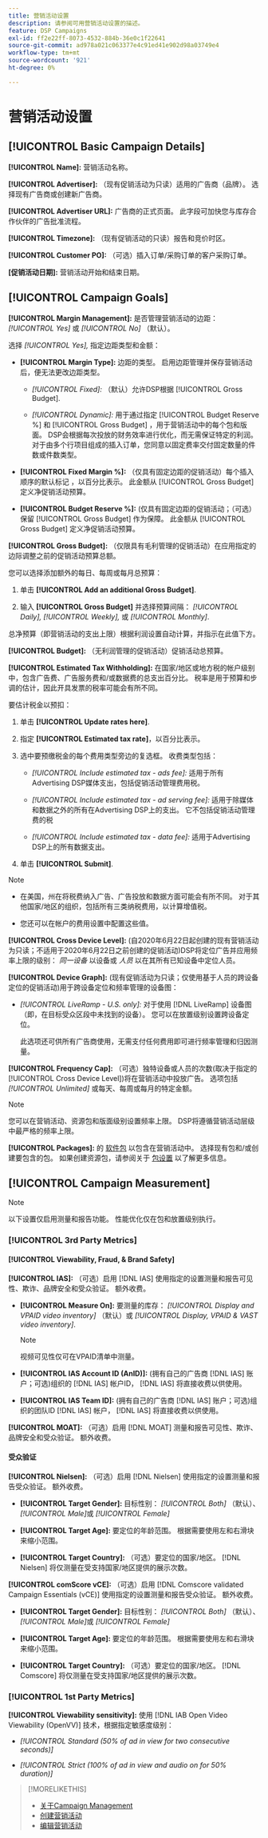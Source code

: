 ```yaml
---
title: 营销活动设置
description: 请参阅可用营销活动设置的描述。
feature: DSP Campaigns
exl-id: ff2e22ff-8073-4532-884b-36e0c1f22641
source-git-commit: ad978a021c063377e4c91ed41e902d98a03749e4
workflow-type: tm+mt
source-wordcount: '921'
ht-degree: 0%

---
```


# 营销活动设置

## [!UICONTROL Basic Campaign Details]

**[!UICONTROL Name]:** 营销活动名称。

**[!UICONTROL Advertiser]:** （现有促销活动为只读）适用的广告商（品牌）。 选择现有广告商或创建新广告商。

**[!UICONTROL Advertiser URL]:** 广告商的正式页面。 此字段可加快您与库存合作伙伴的广告批准流程。

**[!UICONTROL Timezone]:** （现有促销活动的只读）报告和竞价时区。

**[!UICONTROL Customer PO]:** （可选）插入订单/采购订单的客户采购订单。

**[促销活动日期]:** 营销活动开始和结束日期。

## [!UICONTROL Campaign Goals]

**[!UICONTROL Margin Management]:** 是否管理营销活动的边距： *[!UICONTROL Yes]* 或 *[!UICONTROL No]* （默认）。

选择 *[!UICONTROL Yes],* 指定边距类型和金额：

* **[!UICONTROL Margin Type]:** 边距的类型。 启用边距管理并保存营销活动后，便无法更改边距类型。

   * *[!UICONTROL Fixed]:* （默认）允许DSP根据 [!UICONTROL Gross Budget].

   * *[!UICONTROL Dynamic]:* 用于通过指定 [!UICONTROL Budget Reserve %] 和 [!UICONTROL Gross Budget] ，用于营销活动中的每个包和版面。 DSP会根据每次投放的财务效率进行优化，而无需保证特定的利润。 对于由多个行项目组成的插入订单，您同意以固定费率交付固定数量的件数或件数类型。

* **[!UICONTROL Fixed Margin %]:** （仅具有固定边距的促销活动）每个插入顺序的默认标记 <!-- impression? -->，以百分比表示。 此金额从 [!UICONTROL Gross Budget] 定义净促销活动预算。

* **[!UICONTROL Budget Reserve %]:** (仅具有固定边距的促销活动；（可选）保留 [!UICONTROL Gross Budget] 作为保障。 此金额从 [!UICONTROL Gross Budget] 定义净促销活动预算。

**[!UICONTROL Gross Budget]:** （仅限具有毛利管理的促销活动）在应用指定的边际调整之前的促销活动预算总额。

您可以选择添加额外的每日、每周或每月总预算：

1. 单击 **[!UICONTROL Add an additional Gross Budget]**.

1. 输入 **[!UICONTROL Gross Budget]** 并选择预算间隔： *[!UICONTROL Daily],* *[!UICONTROL Weekly],* 或 *[!UICONTROL Monthly]*.

总净预算（即营销活动的支出上限）根据利润设置自动计算，并指示在此值下方。

**[!UICONTROL Budget]:** （无利润管理的促销活动）促销活动总预算。

**[!UICONTROL Estimated Tax Withholding]:** 在国家/地区或地方税的帐户级别中，包含广告费、广告服务费和/或数据费的总支出百分比。 税率是用于预算和步调的估计，因此开具发票的税率可能会有所不同。

要估计税金以预扣：

1. 单击 **[!UICONTROL Update rates here]**.

1. 指定 **[!UICONTROL Estimated tax rate]**，以百分比表示。

1. 选中要预缴税金的每个费用类型旁边的复选框。 收费类型包括：

   * *[!UICONTROL Include estimated tax - ads fee]:* 适用于所有Advertising DSP媒体支出，包括促销活动管理费用税。

   * *[!UICONTROL Include estimated tax - ad serving fee]:* 适用于除媒体和数据之外的所有在Advertising DSP上的支出。 它不包括促销活动管理费的税

   * *[!UICONTROL Include estimated tax - data fee]:* 适用于Advertising DSP上的所有数据支出。

1. 单击 **[!UICONTROL Submit]**.

>[!NOTE]
>
>* 在美国，州在将税费纳入广告、广告投放和数据方面可能会有所不同。 对于其他国家/地区的组织，包括所有三类纳税费用，以计算增值税。
>
>* 您还可以在帐户的费用设置中配置这些值。<!--[fee settings](/help/dsp/admin/tax-withholdings.md). -->


**[!UICONTROL Cross Device Level]:** (自2020年6月22日起创建的现有营销活动为只读；不适用于2020年6月22日之前创建的促销活动)DSP将定位广告并应用频率上限的级别： *同一设备* 以设备或 *人员* 以在其所有已知设备中定位人员。

**[!UICONTROL Device Graph]:** (现有促销活动为只读；仅使用基于人员的跨设备定位的促销活动)用于跨设备定位和频率管理的设备图：

* *[!UICONTROL LiveRamp - U.S. only]:* 对于使用 [!DNL LiveRamp] 设备图（即，在目标受众区段中未找到的设备）。 您可以在放置级别设置跨设备定位。

   此选项还可供所有广告商使用，无需支付任何费用即可进行频率管理和归因测量。

**[!UICONTROL Frequency Cap]:** （可选）独特设备或人员的次数(取决于指定的 [!UICONTROL Cross Device Level])将在营销活动中投放广告。 选项包括 *[!UICONTROL Unlimited]* 或每天、每周或每月的特定金额。

>[!NOTE]
>
> 您可以在营销活动、资源包和版面级别设置频率上限。 DSP将遵循营销活动层级中最严格的频率上限。

**[!UICONTROL Packages]:** 的 [软件包](/help/dsp/campaign-management/packages/package-about.md) 以包含在营销活动中。 选择现有包和/或创建要包含的包。 如果创建资源包，请参阅关于 [包设置](/help/dsp/campaign-management/packages/package-settings.md) 以了解更多信息。

## [!UICONTROL Campaign Measurement]

>[!NOTE]
>
>以下设置仅启用测量和报告功能。 性能优化仅在包和放置级别执行。

### [!UICONTROL 3rd Party Metrics]

#### [!UICONTROL Viewability, Fraud, & Brand Safety]

**[!UICONTROL IAS]:** （可选）启用 [!DNL IAS] 使用指定的设置测量和报告可见性、欺诈、品牌安全和受众验证。 额外收费。

* **[!UICONTROL Measure On]:** 要测量的库存： *[!UICONTROL Display and VPAID video inventory]* （默认）或 *[!UICONTROL Display, VPAID & VAST video inventory]*.

   >[!NOTE]
   >
   >视频可见性仅可在VPAID清单中测量。

* **[!UICONTROL IAS Account ID (AnID)]:** (拥有自己的广告商 [!DNL IAS] 账户；可选)组织的 [!DNL IAS] 帐户ID， [!DNL IAS] 将直接收费以供使用。

* **[!UICONTROL IAS Team ID]:** (拥有自己的广告商 [!DNL IAS] 账户；可选)组织的团队ID [!DNL IAS] 帐户， [!DNL IAS] 将直接收费以供使用。 <!-- verify -->

**[!UICONTROL MOAT]:** （可选）启用 [!DNL MOAT] 测量和报告可见性、欺诈、品牌安全和受众验证。 额外收费。

#### 受众验证

**[!UICONTROL Nielsen]:** （可选）启用 [!DNL Nielsen] 使用指定的设置测量和报告受众验证。 额外收费。

* **[!UICONTROL Target Gender]:** 目标性别： *[!UICONTROL Both]* （默认）、 *[!UICONTROL Male]*&#x200B;或 *[!UICONTROL Female]*

* **[!UICONTROL Target Age]:** 要定位的年龄范围。 根据需要使用左和右滑块来缩小范围。

* **[!UICONTROL Target Country]:** （可选）要定位的国家/地区。 [!DNL Nielsen] 将仅测量在受支持国家/地区提供的展示次数。

**[!UICONTROL comScore vCE]:** （可选）启用 [!DNL Comscore validated Campaign Essentials (vCE)] 使用指定的设置测量和报告受众验证。 额外收费。

* **[!UICONTROL Target Gender]:** 目标性别： *[!UICONTROL Both]* （默认）、 *[!UICONTROL Male]*&#x200B;或 *[!UICONTROL Female]*

* **[!UICONTROL Target Age]:** 要定位的年龄范围。 根据需要使用左和右滑块来缩小范围。

* **[!UICONTROL Target Country]:** （可选）要定位的国家/地区。 [!DNL Comscore] 将仅测量在受支持国家/地区提供的展示次数。

### [!UICONTROL 1st Party Metrics]

**[!UICONTROL Viewability sensitivity]:** 使用 [!DNL IAB Open Video Viewability (OpenVV)] 技术，根据指定敏感度级别：

* *[!UICONTROL Standard (50% of ad in view for two consecutive seconds)]*

* *[!UICONTROL Strict (100% of ad in view and audio on for 50% duration)]*

>[!MORELIKETHIS]
>
>* [关于Campaign Management](campaign-about.md)
>* [创建营销活动](campaign-create.md)
>* [编辑营销活动](campaign-edit.md)

